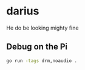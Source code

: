 # darius
He do be looking mighty fine


## Debug on the Pi

```bash
go run -tags drm,noaudio .
```

<!-- ## Build off Pi

Tested on MacOS (Requires `arm-linux-gnueabihf-binutils` from Brew)

```bash
CC=arm-linux-gnueabihf-gcc CGO_ENABLED=1 GOOS=linux GOARCH=arm GOARM=6 go build -tags drm,noaudio -o build main.go
```
 -->
